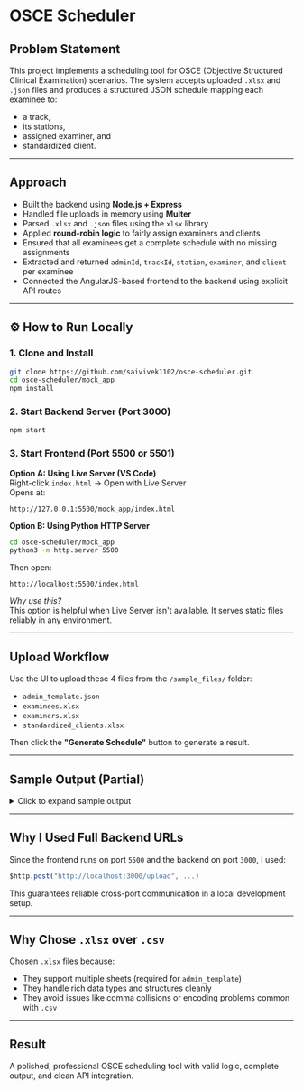 # OSCE Scheduler

## Problem Statement

This project implements a scheduling tool for OSCE (Objective Structured Clinical Examination) scenarios.
The system accepts uploaded `.xlsx` and `.json` files and produces a structured JSON schedule mapping each examinee to:
- a track,
- its stations,
- assigned examiner, and
- standardized client.

---

##  Approach

- Built the backend using **Node.js + Express**
- Handled file uploads in memory using **Multer**
- Parsed `.xlsx` and `.json` files using the `xlsx` library
- Applied **round-robin logic** to fairly assign examiners and clients
- Ensured that all examinees get a complete schedule with no missing assignments
- Extracted and returned `adminId`, `trackId`, `station`, `examiner`, and `client` per examinee
- Connected the AngularJS-based frontend to the backend using explicit API routes

---

## ⚙️ How to Run Locally

### 1. Clone and Install

```bash
git clone https://github.com/saivivek1102/osce-scheduler.git
cd osce-scheduler/mock_app
npm install
```

### 2. Start Backend Server (Port 3000)

```bash
npm start
```

### 3. Start Frontend (Port 5500 or 5501)

**Option A: Using Live Server (VS Code)**  
Right-click `index.html` → Open with Live Server  
Opens at:  
```
http://127.0.0.1:5500/mock_app/index.html
```

**Option B: Using Python HTTP Server**

```bash
cd osce-scheduler/mock_app
python3 -m http.server 5500
```

Then open:  
```
http://localhost:5500/index.html
```

*Why use this?*  
This option is helpful when Live Server isn't available. It serves static files reliably in any environment.

---

## Upload Workflow

Use the UI to upload these 4 files from the `/sample_files/` folder:

- `admin_template.json`
- `examinees.xlsx`
- `examiners.xlsx`
- `standardized_clients.xlsx`

Then click the **"Generate Schedule"** button to generate a result.

---

## Sample Output (Partial)

<details>
<summary>Click to expand sample output</summary>

```json
{
  "Examinee_1": {
    "adminId": "admin_1",
    "trackId": "track_1",
    "schedule": [
      {
        "station": "station_1",
        "examiner": "Deborah Holland",
        "client": "Cody Walker"
      },
      {
        "station": "station_2",
        "examiner": "Marissa Reed",
        "client": "Marcus Castillo"
      },
      {
        "station": "station_3",
        "examiner": "Cindy Landry",
        "client": "Linda Luna"
      }
    ]
  },
  "Examinee_2": {
    "adminId": "admin_2",
    "trackId": "track_2",
    "schedule": [
      {
        "station": "station_1",
        "examiner": "Alan Brown",
        "client": "Anthony Kim"
      },
      {
        "station": "station_2",
        "examiner": "Kelly Sanford",
        "client": "Joel Mitchell"
      },
      {
        "station": "station_3",
        "examiner": "Michael Copeland",
        "client": "Michael Waters"
      }
    ]
  }
}
```

</details>

---

## Why I Used Full Backend URLs

Since the frontend runs on port `5500` and the backend on port `3000`, I used:

```js
$http.post("http://localhost:3000/upload", ...)
```

This guarantees reliable cross-port communication in a local development setup.

---

## Why Chose `.xlsx` over `.csv`

Chosen `.xlsx` files because:

- They support multiple sheets (required for `admin_template`)
- They handle rich data types and structures cleanly
- They avoid issues like comma collisions or encoding problems common with `.csv`

---

## Result

A polished, professional OSCE scheduling tool with valid logic, complete output, and clean API integration.